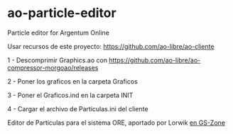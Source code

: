 # ao-particle-editor
Particle editor for Argentum Online


Usar recursos de este proyecto: https://github.com/ao-libre/ao-cliente

1 - Descomprimir Graphics.ao con https://github.com/ao-libre/ao-compressor-morgoao/releases

2 - Poner los graficos en la carpeta Graficos

3 - Poner el Graficos.ind en la carpeta INIT

4 - Cargar el archivo de Particulas.ini del cliente


Editor de Particulas para el sistema ORE, aportado por Lorwik [en GS-Zone](https://www.gs-zone.org/temas/winter-ao-ultimate-extra.98915/)
